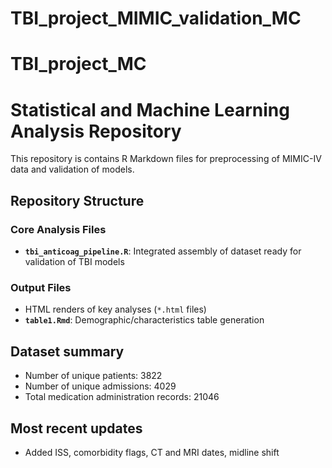 # TBI_project_MIMIC_validation_MC
# TBI_project_MC
# Statistical and Machine Learning Analysis Repository

This repository is contains R Markdown files for preprocessing of MIMIC-IV data and validation of models.

## Repository Structure

### Core Analysis Files
- **`tbi_anticoag_pipeline.R`**: Integrated assembly of dataset ready for validation of TBI models

### Output Files
- HTML renders of key analyses (`*.html` files)
- **`table1.Rmd`**: Demographic/characteristics table generation

## Dataset summary
- Number of unique patients: 3822 
- Number of unique admissions: 4029 
- Total medication administration records: 21046

## Most recent updates
- Added ISS, comorbidity flags, CT and MRI dates, midline shift
